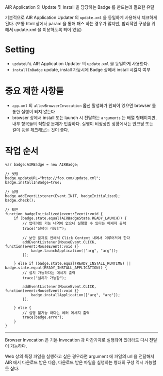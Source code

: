 AIR Application 의 Update 및 Install 을 담당하는 Badge 를 만드는데 필요한 유틸

기본적으로 AIR Application Updater 의 `update.xml` 을 동일하게 사용해서 체크하게 된다. (보통 html 상에서 param 을 통해 패스 하는 경우가 많지만, 합리적인 구성을 위해서 update.xml 을 이용하도록 되어 있음)

# Setting

- `updateURL` AIR Application Updater 의 `update.xml` 을 동일하게 사용한다.
- `installInBadge` update, install 가능시에 Badge 상에서 install 시킬지 여부

# 중요 제한 사항들

- `app.xml` 의 `allowBrowserInvocation` 옵션 활성화가 안되어 있으면 browser 를 통한 실행이 되지 않는다
- browser 상에서 install 또는 launch 시 전달하는 `arguments` 는 배열 형태이지만, 내부 항목들의 적합성 문제가 민감하다. 실행이 비정상인 상황에서는 인코딩 또는 길이 등을 체크해보는 것이 좋다. 

# 작업 순서

	var badge:AIRBadge = new AIRBadge;
	
	// 셋팅
	badge.updateURL="http://foo.com/update.xml";
	badge.installInBadge=true;
	
	// 실행
	badge.addEventListener(Event.INIT, badgeInitialized);
	badge.check();

	// 확인
	function badgeInitialized(event:Event):void {
		if (badge.state.equal(AIRBadgeState.READY_LAUNCH)) {
			// 업데이트 가능 내역이 없으니 실행할 수 있다는 메세지 출력
			trace("실행이 가능함");
			
			// 보안 문제로 인해서 Click Context 내에서 이루어져야 한다
			addEventListener(MouseEvent.CLICK, function(event:MouseEvent):void {}
				badge.launchApplication(["arg", "arg"]);
			});
			
		} else if (badge.state.equal(READY_INSTALL_RUNTIME) || badge.state.equal(READY_INSTALL_APPLICATION)) {
			// 설치 가능하다는 메세지 출력
			trace("설치가 가능함");
			
			addEventListener(MouseEvent.CLICK, function(event:MouseEvent):void {}
				badge.installApplication(["arg", "arg"]);
			});
			
		} else {
			// 실행 불가능 하다는 에러 메세지 출력
			trace(badge.error);
		}
	}

----------------------------------

Browser Invocation 은 기본 Invocation 과 마찬가지로 실행되어 있더라도 다시 전달이 가능하다.

Web 상의 특정 파일을 실행하고 싶은 경우라면 argument 에 파일의 url 을 전달해서 AIR 에서 다운로드 받은 다음, 다운로드 받은 파일을 실행하는 형태의 구성 역시 가능할듯 싶다.